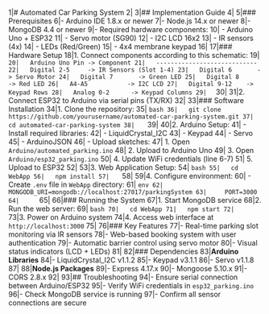 1|# Automated Car Parking System
2|
3|## Implementation Guide
4|
5|### Prerequisites
6|- Arduino IDE 1.8.x or newer
7|- Node.js 14.x or newer
8|- MongoDB 4.4 or newer
9|- Required hardware components:
10|  - Arduino Uno + ESP32
11|  - Servo motor (SG90)
12|  - I2C LCD 16x2
13|  - IR sensors (4x)
14|  - LEDs (Red/Green)
15|  - 4x4 membrane keypad
16|
17|### Hardware Setup
18|1. Connect components according to this schematic:
19|   ```
20|   Arduino Uno Pin -> Component
21|   ----------------------------
22|   Digital 2-5     -> IR Sensors (Slot 1-4)
23|   Digital 6       -> Servo Motor
24|   Digital 7       -> Green LED
25|   Digital 8       -> Red LED
26|   A4-A5           -> I2C LCD
27|   Digital 9-12    -> Keypad Rows
28|   Analog 0-2      -> Keypad Columns
29|   ```
30|
31|2. Connect ESP32 to Arduino via serial pins (TX/RX)
32|
33|### Software Installation
34|1. Clone the repository:
35|   ```bash
36|   git clone https://github.com/yourusername/automated-car-parking-system.git
37|   cd automated-car-parking-system
38|   ```
39|
40|2. Arduino Setup:
41|   - Install required libraries:
42|     - LiquidCrystal_I2C
43|     - Keypad
44|     - Servo
45|     - ArduinoJSON
46|   - Upload sketches:
47|     1. Open `Arduino/automated_parking.ino`
48|     2. Upload to Arduino Uno
49|     3. Open `Arduino/esp32_parking.ino`
50|     4. Update WiFi credentials (line 6-7)
51|     5. Upload to ESP32
52|
53|3. Web Application Setup:
54|   ```bash
55|   cd WebApp
56|   npm install
57|   ```
58|
59|4. Configure environment:
60|   - Create `.env` file in `WebApp` directory:
61|     ```env
62|     MONGODB_URI=mongodb://localhost:27017/parkingSystem
63|     PORT=3000
64|     ```
65|
66|### Running the System
67|1. Start MongoDB service
68|2. Run the web server:
69|   ```bash
70|   cd WebApp
71|   npm start
72|   ```
73|3. Power on Arduino system
74|4. Access web interface at `http://localhost:3000`
75|
76|### Key Features
77|- Real-time parking slot monitoring via IR sensors
78|- Web-based booking system with user authentication
79|- Automatic barrier control using servo motor
80|- Visual status indicators (LCD + LEDs)
81|
82|### Dependencies
83|**Arduino Libraries**
84|- LiquidCrystal_I2C v1.1.2
85|- Keypad v3.1.1
86|- Servo v1.1.8
87|
88|**Node.js Packages**
89|- Express 4.17.x
90|- Mongoose 5.10.x
91|- CORS 2.8.x
92|
93|## Troubleshooting
94|- Ensure serial connection between Arduino/ESP32
95|- Verify WiFi credentials in `esp32_parking.ino`
96|- Check MongoDB service is running
97|- Confirm all sensor connections are secure 